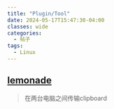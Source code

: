 ```yaml
---
title: "Plugin/Tool"
date: 2024-05-17T15:47:30-04:00
classes: wide
categories:
  - 帖子
tags:
  - Linux
---
```


## [lemonade](https://github.com/lemonade-command/lemonade)

> 在两台电脑之间传输clipboard
